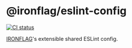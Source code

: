 # @ironflag/eslint-config

[![CI status](https://github.com/ironflag-io/eslint-config/actions/workflows/ci.yml/badge.svg)](https://github.com/ironflag-io/eslint-config/actions/workflows/ci.yml)

[IRONFLAG]'s extensible shared ESLint config.

[ironflag]: https://ironflag.io/
